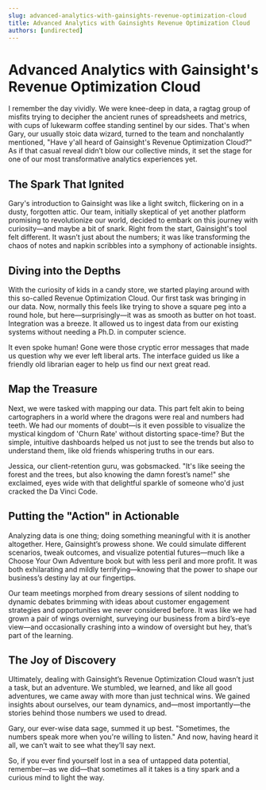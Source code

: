 ```yaml
---
slug: advanced-analytics-with-gainsights-revenue-optimization-cloud
title: Advanced Analytics with Gainsights Revenue Optimization Cloud
authors: [undirected]
---
```


# Advanced Analytics with Gainsight's Revenue Optimization Cloud

I remember the day vividly. We were knee-deep in data, a ragtag group of misfits trying to decipher the ancient runes of spreadsheets and metrics, with cups of lukewarm coffee standing sentinel by our sides. That's when Gary, our usually stoic data wizard, turned to the team and nonchalantly mentioned, "Have y'all heard of Gainsight's Revenue Optimization Cloud?" As if that casual reveal didn’t blow our collective minds, it set the stage for one of our most transformative analytics experiences yet. 

## The Spark That Ignited

Gary's introduction to Gainsight was like a light switch, flickering on in a dusty, forgotten attic. Our team, initially skeptical of yet another platform promising to revolutionize our world, decided to embark on this journey with curiosity—and maybe a bit of snark. Right from the start, Gainsight's tool felt different. It wasn’t just about the numbers; it was like transforming the chaos of notes and napkin scribbles into a symphony of actionable insights. 

## Diving into the Depths

With the curiosity of kids in a candy store, we started playing around with this so-called Revenue Optimization Cloud. Our first task was bringing in our data. Now, normally this feels like trying to shove a square peg into a round hole, but here—surprisingly—it was as smooth as butter on hot toast. Integration was a breeze. It allowed us to ingest data from our existing systems without needing a Ph.D. in computer science. 

It even spoke human! Gone were those cryptic error messages that made us question why we ever left liberal arts. The interface guided us like a friendly old librarian eager to help us find our next great read. 

## Map the Treasure

Next, we were tasked with mapping our data. This part felt akin to being cartographers in a world where the dragons were real and numbers had teeth. We had our moments of doubt—is it even possible to visualize the mystical kingdom of 'Churn Rate' without distorting space-time? But the simple, intuitive dashboards helped us not just to see the trends but also to understand them, like old friends whispering truths in our ears.

Jessica, our client-retention guru, was gobsmacked. "It's like seeing the forest and the trees, but also knowing the damn forest’s name!" she exclaimed, eyes wide with that delightful sparkle of someone who'd just cracked the Da Vinci Code. 

## Putting the "Action" in Actionable

Analyzing data is one thing; doing something meaningful with it is another altogether. Here, Gainsight’s prowess shone. We could simulate different scenarios, tweak outcomes, and visualize potential futures—much like a Choose Your Own Adventure book but with less peril and more profit. It was both exhilarating and mildly terrifying—knowing that the power to shape our business’s destiny lay at our fingertips. 

Our team meetings morphed from dreary sessions of silent nodding to dynamic debates brimming with ideas about customer engagement strategies and opportunities we never considered before. It was like we had grown a pair of wings overnight, surveying our business from a bird’s-eye view—and occasionally crashing into a window of oversight but hey, that’s part of the learning. 

## The Joy of Discovery

Ultimately, dealing with Gainsight’s Revenue Optimization Cloud wasn’t just a task, but an adventure. We stumbled, we learned, and like all good adventures, we came away with more than just technical wins. We gained insights about ourselves, our team dynamics, and—most importantly—the stories behind those numbers we used to dread. 

Gary, our ever-wise data sage, summed it up best. "Sometimes, the numbers speak more when you're willing to listen." And now, having heard it all, we can’t wait to see what they’ll say next. 

So, if you ever find yourself lost in a sea of untapped data potential, remember—as we did—that sometimes all it takes is a tiny spark and a curious mind to light the way.